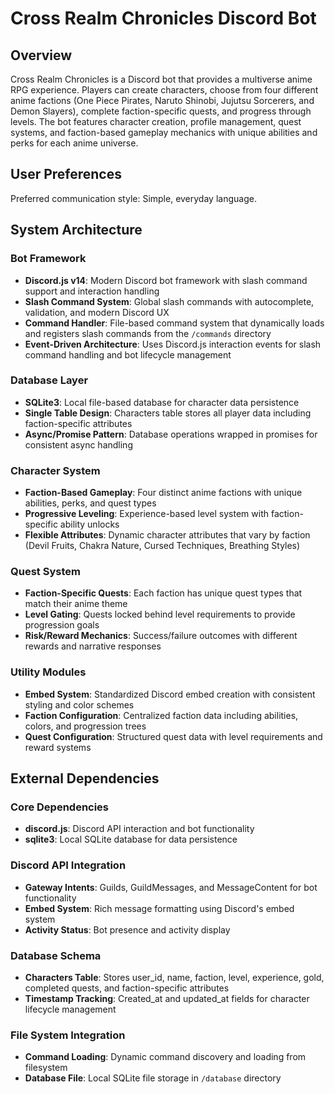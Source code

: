 # Cross Realm Chronicles Discord Bot

## Overview

Cross Realm Chronicles is a Discord bot that provides a multiverse anime RPG experience. Players can create characters, choose from four different anime factions (One Piece Pirates, Naruto Shinobi, Jujutsu Sorcerers, and Demon Slayers), complete faction-specific quests, and progress through levels. The bot features character creation, profile management, quest systems, and faction-based gameplay mechanics with unique abilities and perks for each anime universe.

## User Preferences

Preferred communication style: Simple, everyday language.

## System Architecture

### Bot Framework
- **Discord.js v14**: Modern Discord bot framework with slash command support and interaction handling
- **Slash Command System**: Global slash commands with autocomplete, validation, and modern Discord UX
- **Command Handler**: File-based command system that dynamically loads and registers slash commands from the `/commands` directory
- **Event-Driven Architecture**: Uses Discord.js interaction events for slash command handling and bot lifecycle management

### Database Layer
- **SQLite3**: Local file-based database for character data persistence
- **Single Table Design**: Characters table stores all player data including faction-specific attributes
- **Async/Promise Pattern**: Database operations wrapped in promises for consistent async handling

### Character System
- **Faction-Based Gameplay**: Four distinct anime factions with unique abilities, perks, and quest types
- **Progressive Leveling**: Experience-based level system with faction-specific ability unlocks
- **Flexible Attributes**: Dynamic character attributes that vary by faction (Devil Fruits, Chakra Nature, Cursed Techniques, Breathing Styles)

### Quest System
- **Faction-Specific Quests**: Each faction has unique quest types that match their anime theme
- **Level Gating**: Quests locked behind level requirements to provide progression goals
- **Risk/Reward Mechanics**: Success/failure outcomes with different rewards and narrative responses

### Utility Modules
- **Embed System**: Standardized Discord embed creation with consistent styling and color schemes
- **Faction Configuration**: Centralized faction data including abilities, colors, and progression trees
- **Quest Configuration**: Structured quest data with level requirements and reward systems

## External Dependencies

### Core Dependencies
- **discord.js**: Discord API interaction and bot functionality
- **sqlite3**: Local SQLite database for data persistence

### Discord API Integration
- **Gateway Intents**: Guilds, GuildMessages, and MessageContent for bot functionality
- **Embed System**: Rich message formatting using Discord's embed system
- **Activity Status**: Bot presence and activity display

### Database Schema
- **Characters Table**: Stores user_id, name, faction, level, experience, gold, completed quests, and faction-specific attributes
- **Timestamp Tracking**: Created_at and updated_at fields for character lifecycle management

### File System Integration
- **Command Loading**: Dynamic command discovery and loading from filesystem
- **Database File**: Local SQLite file storage in `/database` directory
